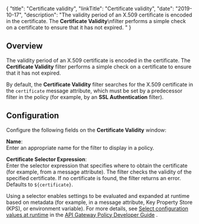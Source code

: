 {
"title": "Certificate validity",
"linkTitle": "Certificate validity",
"date": "2019-10-17",
"description": "The validity period of an X.509 certificate is encoded in the certificate. The **Certificate Validity**\\nfilter performs a simple check on a certificate to ensure that it has not expired. "
}
﻿
<div id="p_certificate_validity_overview">

Overview
--------

The validity period of an X.509 certificate is encoded in the certificate. The **Certificate Validity**
filter performs a simple check on a certificate to ensure that it has not expired.

By default, the **Certificate Validity**
filter searches for the X.509 certificate in the `certificate`
message attribute, which must be set by a predecessor filter in the policy (for example, by an **SSL Authentication**
filter).

</div>

<div id="p_certificate_validity_conf">

Configuration
-------------

Configure the following fields on the **Certificate Validity**
window:

**Name**:\
Enter an appropriate name for the filter to display in a policy.

**Certificate Selector Expression**:\
Enter the selector expression that specifies where to obtain the certificate (for example, from a message attribute). The filter checks the validity of the specified certificate. If no certificate is found, the filter returns an error. Defaults to `${certificate}`.

Using a selector enables settings to be evaluated and expanded at runtime based on metadata (for example, in a message attribute, Key Property Store (KPS), or environment variable). For more details, see
[Select configuration values at runtime](/csh?context=630&product=prod-api-gateway-77)
in the
[API Gateway Policy Developer Guide](/bundle/APIGateway_77_PolicyDevGuide_allOS_en_HTML5/)
.

</div>
